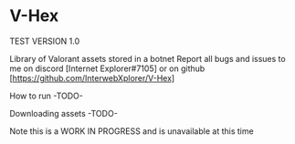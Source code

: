 # V-Hex
TEST VERSION 1.0

Library of Valorant assets stored in a botnet
Report all bugs and issues to me on discord
[Internet Explorer#7105] or on github
[https://github.com/InterwebXplorer/V-Hex]

How to run
-TODO-

Downloading assets
-TODO-

Note this is a WORK IN PROGRESS and is unavailable at this time
